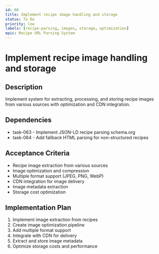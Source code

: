 ```yaml
---
id: 66
title: Implement recipe image handling and storage
status: To Do
priority: low
labels: [recipe-parsing, images, storage, optimization]
epic: Recipe URL Parsing System
---
```


# Implement recipe image handling and storage

## Description
Implement system for extracting, processing, and storing recipe images from various sources with optimization and CDN integration.

## Dependencies
- task-063 - Implement JSON-LD recipe parsing schema.org
- task-064 - Add fallback HTML parsing for non-structured recipes

## Acceptance Criteria
- Recipe image extraction from various sources
- Image optimization and compression
- Multiple format support (JPEG, PNG, WebP)
- CDN integration for image delivery
- Image metadata extraction
- Storage cost optimization

## Implementation Plan
1. Implement image extraction from recipes
2. Create image optimization pipeline
3. Add multiple format support
4. Integrate with CDN for delivery
5. Extract and store image metadata
6. Optimize storage costs and performance